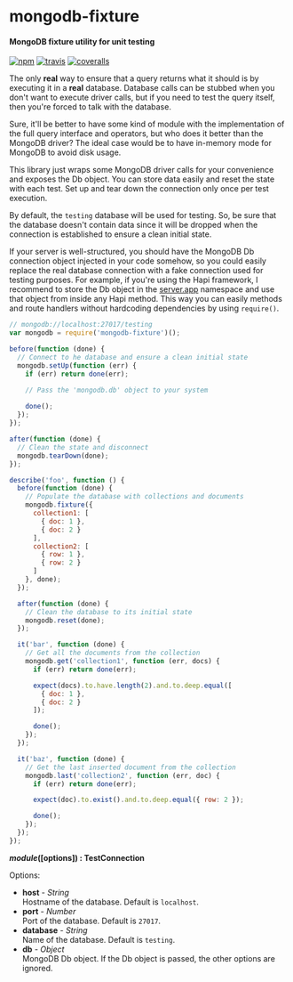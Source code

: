 mongodb-fixture
===============

#### MongoDB fixture utility for unit testing ####

[![npm][npm-image]][npm-url]
[![travis][travis-image]][travis-url]
[![coveralls][coveralls-image]][coveralls-url]

The only __real__ way to ensure that a query returns what it should is by executing it in a __real__ database. Database calls can be stubbed when you don't want to execute driver calls, but if you need to test the query itself, then you're forced to talk with the database.

Sure, it'll be better to have some kind of module with the implementation of the full query interface and operators, but who does it better than the MongoDB driver? The ideal case would be to have in-memory mode for MongoDB to avoid disk usage.

This library just wraps some MongoDB driver calls for your convenience and exposes the Db object. You can store data easily and reset the state with each test. Set up and tear down the connection only once per test execution.

By default, the `testing` database will be used for testing. So, be sure that the database doesn't contain data since it will be dropped when the connection is established to ensure a clean initial state.

If your server is well-structured, you should have the MongoDB Db connection object injected in your code somehow, so you could easily replace the real database connection with a fake connection used for testing purposes. For example, if you're using the Hapi framework, I recommend to store the Db object in the [server.app][server-app] namespace and use that object from inside any Hapi method. This way you can easily methods and route handlers without hardcoding dependencies by using `require()`.

```javascript
// mongodb://localhost:27017/testing
var mongodb = require('mongodb-fixture')();

before(function (done) {
  // Connect to he database and ensure a clean initial state
  mongodb.setUp(function (err) {
    if (err) return done(err);

    // Pass the 'mongodb.db' object to your system
    
    done();
  });
});

after(function (done) {
  // Clean the state and disconnect
  mongodb.tearDown(done);
});

describe('foo', function () {
  before(function (done) {
    // Populate the database with collections and documents
    mongodb.fixture({
      collection1: [
        { doc: 1 },
        { doc: 2 }
      ],
      collection2: [
        { row: 1 },
        { row: 2 }
      ]
    }, done);
  });

  after(function (done) {
    // Clean the database to its initial state
    mongodb.reset(done);
  });

  it('bar', function (done) {
    // Get all the documents from the collection
    mongodb.get('collection1', function (err, docs) {
      if (err) return done(err);

      expect(docs).to.have.length(2).and.to.deep.equal([
        { doc: 1 },
        { doc: 2 }
      ]);

      done();
    });
  });

  it('baz', function (done) {
    // Get the last inserted document from the collection
    mongodb.last('collection2', function (err, doc) {
      if (err) return done(err);

      expect(doc).to.exist().and.to.deep.equal({ row: 2 });

      done();
    });
  });
});
```

___module_([options]) : TestConnection__

Options:

- __host__ - _String_  
  Hostname of the database. Default is `localhost`.
- __port__ - _Number_  
  Port of the database. Default is `27017`.
- __database__ - _String_  
  Name of the database. Default is `testing`.
- __db__ - _Object_  
  MongoDB Db object. If the Db object is passed, the other options are ignored.

[npm-image]: https://img.shields.io/npm/v/mongodb-fixture.svg?style=flat
[npm-url]: https://npmjs.org/package/mongodb-fixture
[travis-image]: https://img.shields.io/travis/gagle/node-mongodb-fixture.svg?style=flat
[travis-url]: https://travis-ci.org/gagle/node-mongodb-fixture
[coveralls-image]: https://img.shields.io/coveralls/gagle/node-mongodb-fixture.svg?style=flat
[coveralls-url]: https://coveralls.io/r/gagle/node-mongodb-fixture
[server-app]: http://hapijs.com/api#serverapp